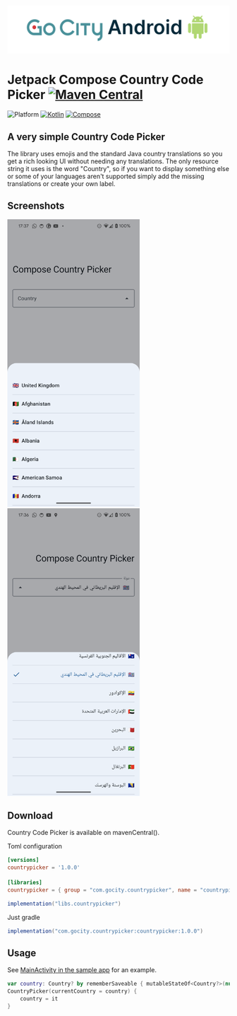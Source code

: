 <div style="text=align:center">
<a href="https://github.com/leisurepassgroup/apps-gocity-app-android">
<picture>
  <source media="(prefers-color-scheme: dark)" srcset="docs/images/android-banner-dark.png">
  <img alt="Go City Android. Light: 'Go City Android' Dark: 'Go City Android'" src="docs/images/android-banner-light.png">
</picture>
</a>
</div>

# Jetpack Compose Country Code Picker [![Maven Central](https://img.shields.io/badge/Maven_Central-1.0.0-orange)](https://central.sonatype.com/artifact/com.gocity.countrypicker/countrypicker/1.0.0)


![Platform](https://img.shields.io/badge/platform-android-34A853?logo=android)
[![Kotlin](https://img.shields.io/badge/Kotlin-1.9.22-7F52FF?logo=kotlin)](https://kotlinlang.org/)
[![Compose](https://img.shields.io/badge/Compose-1.6.3-4285F4?logo=jetpackcompose)](https://developer.android.com/jetpack/compose/)

## A very simple Country Code Picker

The library uses emojis and the standard Java country translations so you get a rich looking UI
without needing any translations. The only resource string it uses is the word "Country", so if you
want to display something else or some of your languages aren't supported
simply add the missing translations or create your own label.

## Screenshots

<div class="row">
  <img src="docs/screenshots/english.png" alt="Country picker English" width=300/> 
  <img src="docs/screenshots/arabic.png" alt="Country picker Arabic" width=300/> 
</div>

## Download

Country Code Picker is available on mavenCentral().

Toml configuration

```toml
[versions]
countrypicker = '1.0.0'

[libraries]
countrypicker = { group = "com.gocity.countrypicker", name = "countrypicker", version.ref = "countrypicker" }
```

```groovy
implementation("libs.countrypicker")
```

Just gradle

```groovy
implementation("com.gocity.countrypicker:countrypicker:1.0.0")
```

## Usage

See [MainActivity in the sample app](example/src/main/kotlin/com/gocity/countrypicker/example/MainActivity.kt)
for an example.

``` kotlin
var country: Country? by rememberSaveable { mutableStateOf<Country?>(null) }
CountryPicker(currentCountry = country) {
    country = it
}
```
